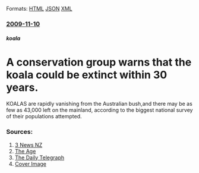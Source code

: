 
Formats: [HTML](/news/2009/11/10/a-conservation-group-warns-that-the-koala-could-be-extinct-within-30-years.html)  [JSON](/news/2009/11/10/a-conservation-group-warns-that-the-koala-could-be-extinct-within-30-years.json)  [XML](/news/2009/11/10/a-conservation-group-warns-that-the-koala-could-be-extinct-within-30-years.xml)  

### [2009-11-10](/news/2009/11/10/index.md)

##### koala
#  A conservation group warns that the koala could be extinct within 30 years. 

KOALAS are rapidly vanishing from the Australian bush,and there may be as few as 43,000 left on the mainland, according to the biggest national survey of their populations attempted.


### Sources:

1. [3 News NZ](http://www.3news.co.nz/Koalas-facing-extinction/tabid/417/articleID/129107/cat/61/Default.aspx)
2. [The Age](http://www.theage.com.au/environment/koala-numbers-in-free-fall-20091110-i5s7.html)
3. [The Daily Telegraph](http://www.telegraph.co.uk/news/worldnews/australiaandthepacific/australia/6537179/Koalas-extinct-within-30-years-after-chlamydia-outbreak.html)
3. [Cover Image](http://www.theage.com.au/content/dam/images/i/6/c/k/image.related.articleLeadwide.620x349.i5s7.png/1257859300803.jpg)
